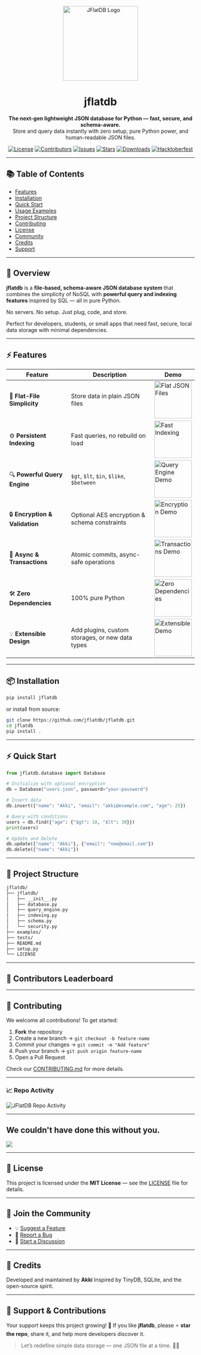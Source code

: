 <p align="center">
  <img src="https://github.com/jflatdb/jflatdb/raw/main/assets/logo/logo.png" width="200" alt="JFlatDB Logo" />
</p>

<h1 align="center">jflatdb</h1>

<p align="center">
  <b>The next-gen lightweight JSON database for Python — fast, secure, and schema-aware.</b><br>
  Store and query data instantly with zero setup, pure Python power, and human-readable JSON files.
</p>

<p align="center">
 <a width="200px" href="https://github.com/jflatdb/jflatdb/blob/main/LICENSE"><img src="https://img.shields.io/github/license/jflatdb/jflatdb" alt="License"></a>
  <a href="https://github.com/jflatdb/jflatdb/graphs/contributors"><img src="https://img.shields.io/github/contributors/jflatdb/jflatdb" alt="Contributors"></a>
  <a href="https://github.com/jflatdb/jflatdb/issues"><img src="https://img.shields.io/github/issues/jflatdb/jflatdb" alt="Issues"></a>
  <a href="https://github.com/jflatdb/jflatdb/stargazers"><img src="https://img.shields.io/github/stars/jflatdb/jflatdb" alt="Stars"></a>
  <a href="https://pypi.org/project/jflatdb/"><img src="https://img.shields.io/pypi/dm/jflatdb" alt="Downloads"></a>
  <a href="https://hacktoberfest.com/"><img src="https://img.shields.io/badge/Hacktoberfest-2025-blueviolet" alt="Hacktoberfest"></a> 
</p>

---

## 📚 Table of Contents

* [Features](#-features)
* [Installation](#-installation)
* [Quick Start](#-quick-start)
* [Usage Examples](#-usage-examples)
* [Project Structure](#-project-structure)
* [Contributing](#-contributing)
* [License](#-license)
* [Community](#-join-the-community)
* [Credits](#-credits)
* [Support](#-support--contributions)

---

## 🚀 Overview

**jflatdb** is a **file-based, schema-aware JSON database system** that combines the simplicity of NoSQL with **powerful query and indexing features** inspired by SQL — all in pure Python.

No servers.
No setup.
Just plug, code, and store.

Perfect for developers, students, or small apps that need fast, secure, local data storage with minimal dependencies.

---

## ⚡ Features

| Feature                    | Description                                     | Demo                                                                                                                                 |
| -------------------------- | ----------------------------------------------- | ------------------------------------------------------------------------------------------------------------------------------------ |
| 🧩 **Flat-File Simplicity**    | Store data in plain JSON files                  | <img src="https://media.giphy.com/media/f9vE0YZ2i4QYQ/giphy.gif" width="100" alt="Flat JSON Files" title="Flat JSON Storage">        |
| ⚙️ **Persistent Indexing**     | Fast queries, no rebuild on load                | <img src="https://media.giphy.com/media/3o6ZtpxSZbQRRnwCKQ/giphy.gif" width="100" alt="Fast Indexing" title="Persistent Indexing">   |
| 🔍 **Powerful Query Engine**   | `$gt`, `$lt`, `$in`, `$like`, `$between`        | <img src="https://media.giphy.com/media/5xaOcLT9SoXAhG/giphy.gif" width="100" alt="Query Engine Demo" title="Powerful Queries">      |
| 🔒 **Encryption & Validation** | Optional AES encryption & schema constraints    | <img src="https://media.giphy.com/media/26FPCXdkvDbKBbgOI/giphy.gif" width="100" alt="Encryption Demo" title="Secure Data">          |
| 🧠 **Async & Transactions**    | Atomic commits, async-safe operations           | <img src="https://media.giphy.com/media/xT9IglJZz1bU6RFBiM/giphy.gif" width="100" alt="Transactions Demo" title="Safe Transactions"> |
| 🛠 **Zero Dependencies**       | 100% pure Python                                | <img src="https://media.giphy.com/media/l0MYt5jPR6QX5pnqM/giphy.gif" width="100" alt="Zero Dependencies" title="Pure Python">        |
| 💡 **Extensible Design**       | Add plugins, custom storages, or new data types | <img src="https://media.giphy.com/media/xT9IgzoKnwFNmISR8I/giphy.gif" width="100" alt="Extensible Demo" title="Extendable Design">   |


---

## 📦 Installation

```bash
pip install jflatdb
```

or install from source:

```bash
git clone https://github.com/jflatdb/jflatdb.git
cd jflatdb
pip install .
```

---

## ⚡ Quick Start

```python
from jflatdb.database import Database

# Initialize with optional encryption
db = Database("users.json", password="your-password")

# Insert data
db.insert({"name": "Akki", "email": "akki@example.com", "age": 25})

# Query with conditions
users = db.find({"age": {"$gt": 18, "$lt": 30}})
print(users)

# Update and Delete
db.update({"name": "Akki"}, {"email": "new@email.com"})
db.delete({"name": "Akki"})
```

---

## 📁 Project Structure

```bash
jflatdb/
├── jflatdb/
│   ├── __init__.py
│   ├── database.py
│   ├── query_engine.py
│   ├── indexing.py
│   ├── schema.py
│   └── security.py
├── examples/
├── tests/
├── README.md
├── setup.py
└── LICENSE
```

---

## 🎉 Contributors Leaderboard

<!-- readme: contributors -start -->

<!-- readme: contributors -end -->

---

## 🤝 Contributing

We welcome all contributions!
To get started:

1. **Fork** the repository
2. Create a new branch → `git checkout -b feature-name`
3. Commit your changes → `git commit -m "Add feature"`
4. Push your branch → `git push origin feature-name`
5. Open a Pull Request

Check our [CONTRIBUTING.md](https://github.com/jflatdb/jflatdb/blob/main/CONTRIBUTING.md) for more details.

---

### 📈 Repo Activity

![JFlatDB Repo Activity](https://repobeats.axiom.co/api/embed/218020349.svg "Repobeats analytics image")

---

## We couldn't have done this without you.
<a href="https://github.com/jflatdb/jflatdb/graphs/contributors">
  <img src="https://contrib.rocks/image?repo=jflatdb/jflatdb" />
</a>

---

## 📄 License

This project is licensed under the **MIT License** — see the [LICENSE](https://github.com/jflatdb/jflatdb/blob/main/LICENSE) file for details.

---

## 💬 Join the Community

* 💡 [Suggest a Feature](https://github.com/jflatdb/jflatdb/issues/new?labels=enhancement)
* 🐞 [Report a Bug](https://github.com/jflatdb/jflatdb/issues/new?labels=bug)
* 💬 [Start a Discussion](https://github.com/jflatdb/jflatdb/discussions)

---

## 🙌 Credits

Developed and maintained by **Akki**
Inspired by TinyDB, SQLite, and the open-source spirit.

---

## 🙏 Support & Contributions

Your support keeps this project growing! 🌱
If you like **jflatdb**, please ⭐ **star the repo**, share it, and help more developers discover it.

> Let’s redefine simple data storage — one JSON file at a time. 💾🚀

